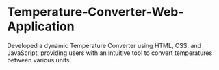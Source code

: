 # Temperature-Converter-Web-Application
Developed a dynamic Temperature Converter using HTML, CSS, and JavaScript, providing users with an intuitive tool to convert temperatures between various units.
